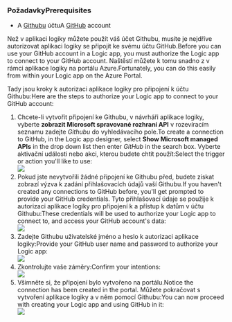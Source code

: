 ### <a name="prerequisites"></a><span data-ttu-id="f0d84-101">Požadavky</span><span class="sxs-lookup"><span data-stu-id="f0d84-101">Prerequisites</span></span>
* <span data-ttu-id="f0d84-102">A [Githubu](http://GitHub.com) účtu</span><span class="sxs-lookup"><span data-stu-id="f0d84-102">A [GitHub](http://GitHub.com) account</span></span> 

<span data-ttu-id="f0d84-103">Než v aplikaci logiky můžete použít váš účet Githubu, musíte je nejdříve autorizovat aplikaci logiky se připojit ke svému účtu GitHub.</span><span class="sxs-lookup"><span data-stu-id="f0d84-103">Before you can use your GitHub account in a Logic app, you must authorize the Logic app to connect to your GitHub account.</span></span> <span data-ttu-id="f0d84-104">Naštěstí můžete k tomu snadno z v rámci aplikace logiky na portálu Azure.</span><span class="sxs-lookup"><span data-stu-id="f0d84-104">Fortunately, you can do this easily from within your Logic app on the Azure Portal.</span></span> 

<span data-ttu-id="f0d84-105">Tady jsou kroky k autorizaci aplikace logiky pro připojení k účtu Githubu:</span><span class="sxs-lookup"><span data-stu-id="f0d84-105">Here are the steps to authorize your Logic app to connect to your GitHub account:</span></span>

1. <span data-ttu-id="f0d84-106">Chcete-li vytvořit připojení ke Githubu, v návrháři aplikace logiky, vyberte **zobrazit Microsoft spravované rozhraní API** v rozevíracím seznamu zadejte *Githubu* do vyhledávacího pole.</span><span class="sxs-lookup"><span data-stu-id="f0d84-106">To create a connection to GitHub, in the Logic app designer, select **Show Microsoft managed APIs** in the drop down list then enter *GitHub* in the search box.</span></span> <span data-ttu-id="f0d84-107">Vyberte aktivační události nebo akci, kterou budete chtít použít:</span><span class="sxs-lookup"><span data-stu-id="f0d84-107">Select the trigger or action you'll like to use:</span></span>  
   ![](./media/connectors-create-api-github/github-1.png)
2. <span data-ttu-id="f0d84-108">Pokud jste nevytvořili žádné připojení ke Githubu před, budete získat zobrazí výzva k zadání přihlašovacích údajů vaší Githubu.</span><span class="sxs-lookup"><span data-stu-id="f0d84-108">If you haven't created any connections to GitHub before, you'll get prompted to provide your GitHub credentials.</span></span> <span data-ttu-id="f0d84-109">Tyto přihlašovací údaje se použije k autorizaci aplikace logiky pro připojení k a přístup k datům v účtu Githubu:</span><span class="sxs-lookup"><span data-stu-id="f0d84-109">These credentials will be used to authorize your Logic app to connect to, and access your GitHub account's data:</span></span>  
   ![](./media/connectors-create-api-github/github-2.png)
3. <span data-ttu-id="f0d84-110">Zadejte Githubu uživatelské jméno a heslo k autorizaci aplikace logiky:</span><span class="sxs-lookup"><span data-stu-id="f0d84-110">Provide your GitHub user name and password to authorize your Logic app:</span></span>  
   ![](./media/connectors-create-api-github/github-3.png)   
4. <span data-ttu-id="f0d84-111">Zkontrolujte vaše záměry:</span><span class="sxs-lookup"><span data-stu-id="f0d84-111">Confirm your intentions:</span></span>  
   ![](./media/connectors-create-api-github/github-4.png)   
5. <span data-ttu-id="f0d84-112">Všimněte si, že připojení bylo vytvořeno na portálu.</span><span class="sxs-lookup"><span data-stu-id="f0d84-112">Notice the connection has been created in the portal.</span></span> <span data-ttu-id="f0d84-113">Můžete pokračovat s vytvoření aplikace logiky a v něm pomocí Githubu:</span><span class="sxs-lookup"><span data-stu-id="f0d84-113">You can now proceed with creating your Logic app and using GitHub in it:</span></span>   
   ![](./media/connectors-create-api-github/github-5.png)   

